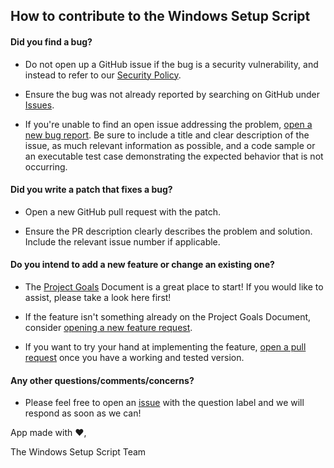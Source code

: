 ## How to contribute to the Windows Setup Script

#### Did you find a bug?

- Do not open up a GitHub issue if the bug is a security vulnerability, and instead to refer to our [Security Policy](https://github.com/melvinquick/windows-setup-script/security/policy).

- Ensure the bug was not already reported by searching on GitHub under [Issues](https://github.com/melvinquick/scramble-generator/issues).

- If you're unable to find an open issue addressing the problem, [open a new bug report](https://github.com/melvinquick/windows-setup-script/issues/new?assignees=&labels=&projects=&template=bug_report.md&title=). Be sure to include a title and clear description of the issue, as much relevant information as possible, and a code sample or an executable test case demonstrating the expected behavior that is not occurring.

#### Did you write a patch that fixes a bug?

- Open a new GitHub pull request with the patch.

- Ensure the PR description clearly describes the problem and solution. Include the relevant issue number if applicable.

#### Do you intend to add a new feature or change an existing one?

- The [Project Goals](https://github.com/users/melvinquick/projects/4/views/1) Document is a great place to start! If you would like to assist, please take a look here first!

- If the feature isn't something already on the Project Goals Document, consider [opening a new feature request](https://github.com/melvinquick/windows-setup-script/issues/new?assignees=&labels=&projects=&template=feature_request.md&title=).

- If you want to try your hand at implementing the feature, [open a pull request](https://github.com/melvinquick/windows-setup-script/compare) once you have a working and tested version.

#### Any other questions/comments/concerns?

- Please feel free to open an [issue](https://github.com/melvinquick/scramble-generator/issues) with the question label and we will respond as soon as we can!

App made with :heart:,

The Windows Setup Script Team
